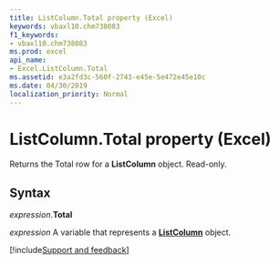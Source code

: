 ```yaml
---
title: ListColumn.Total property (Excel)
keywords: vbaxl10.chm738083
f1_keywords:
- vbaxl10.chm738083
ms.prod: excel
api_name:
- Excel.ListColumn.Total
ms.assetid: e3a2fd3c-560f-2743-e45e-5e472e45e10c
ms.date: 04/30/2019
localization_priority: Normal
---
```



# ListColumn.Total property (Excel)

Returns the Total row for a **ListColumn** object. Read-only.


## Syntax

_expression_.**Total**

_expression_ A variable that represents a **[ListColumn](Excel.ListColumn.md)** object.




[!include[Support and feedback](~/includes/feedback-boilerplate.md)]